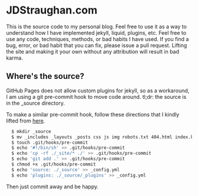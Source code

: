 # JDStraughan.com

This is the source code to my personal blog.  Feel free to use it as a way to understand how I have implemented jekyll, liquid, plugins, etc.  Feel free to use any code, techniques, methods, or bad habits I have used.  If you find a bug, error, or bad habit that you can fix, please issue a pull request.  Lifting the site and making it your own without any attribution will result in bad karma.

## Where's the source?

GitHub Pages does not allow custom plugins for jekyll, so as a workaround, I am using a git pre-commit hook to move code around.  tl;dr: the source is in the _source directory.

To make a similar pre-commit hook, follow these directions that I kindly lifted from [here](https://github.com/mbenjaminsmith/mbenjaminsmith.github.com).

```bash
  $ mkdir _source
  $ mv _includes _layouts _posts css js img robots.txt 404.html index.html blog.html _source
  $ touch .git/hooks/pre-commit
  $ echo '#!/bin/sh' >> .git/hooks/pre-commit
  $ echo 'cp -rf ./_site/* ./' >> .git/hooks/pre-commit
  $ echo 'git add .' >> .git/hooks/pre-commit
  $ chmod +x .git/hooks/pre-commit
  $ echo 'source: ./_source' >> _config.yml
  $ echo 'plugins: ./_source/_plugins' >> _config.yml
```

Then just commit away and be happy.
